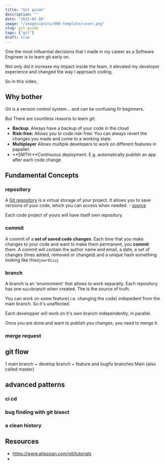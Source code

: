 ```yaml
---
title: "Git guide"
description: ""
date: "2023-04-18"
image: "/images/posts/000-template/cover.png"
slug: git-guide
tags: ["git"]
draft: true
---
```


One the most influential decisions that I made in my career as a Software Engineer is to learn git early on.

Not only did it increase my impact inside the team, it elevated my developer experience and changed the way I approach
coding.

So in this video,

## Why bother

Git is a version control system… and can be confusing fir beginners.

But There are countless reasons to learn git:

- **Backup**: Always have a backup of your code in the cloud
- **Risk-free:** Allows you to code risk-free: You can always revert the changes you made and come to a working state.
- **Multiplayer** Allows multiple developers to work on different features in papallel:
- **SMTH:**Continuous deployment. E.g. automatically publish an app after each code change

## Fundamental Concepts

### repository

 A [Git repository](https://bitbucket.org/product/code-repository) is a virtual storage of your project. It allows you to
 save versions of your code, which you can access when
 needed. - [source](https://www.atlassian.com/git/tutorials/setting-up-a-repository)

Each code project of yours will have itself own repository.

### commit

A commit of a **set of saved code changes**. Each time that you make changes to your code and want to make them
permanent, you **commit** them.
A commit will contain the author name and email, a date, a set of changes (lines added, removed or changed) and a unique
hash something looking like this`djowr9iiuj`

### branch

A branch is an 'environment' that allows to work separatly. Each repository has one `main`branch when created. The is
the source of truth.

You can work on some feature( i.e. changing the code) indepedent from the main branch. So it's unaffected.

Each developper will work on it's own branch independently, in parallel.

Once you are done and want to publish you changes, you need to merge it.

### merge request

## git flow

1 main branch + develop branch + feature and bugfix branches
Main (also called master)

## advanced patterns

### ci cd

### bug finding with git bisect

### a clean history

## Resources

- https://www.atlassian.com/git/tutorials
-
